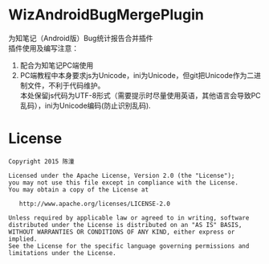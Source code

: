 WizAndroidBugMergePlugin
========================

为知笔记（Android版）Bug统计报告合并插件  
插件使用及编写注意：  

1. 配合为知笔记PC端使用  
2. PC端教程中本身要求js为Unicode，ini为Unicode，但git把Unicode作为二进制文件，不利于代码维护。  
本处保留js代码为UTF-8形式（需要提示时尽量使用英语，其他语言会导致PC乱码），ini为Unicode编码(防止识别乱码).

# License

    Copyright 2015 陈潼

    Licensed under the Apache License, Version 2.0 (the "License");
    you may not use this file except in compliance with the License.
    You may obtain a copy of the License at

       http://www.apache.org/licenses/LICENSE-2.0

    Unless required by applicable law or agreed to in writing, software
    distributed under the License is distributed on an "AS IS" BASIS,
    WITHOUT WARRANTIES OR CONDITIONS OF ANY KIND, either express or implied.
    See the License for the specific language governing permissions and
    limitations under the License.